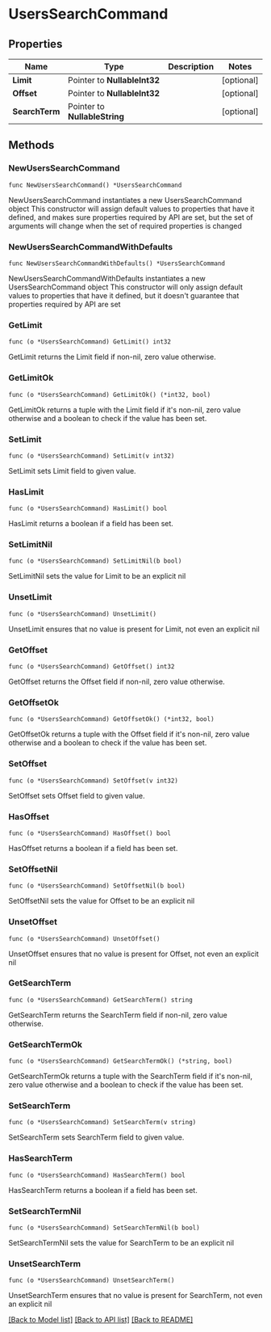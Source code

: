 # UsersSearchCommand

## Properties

Name | Type | Description | Notes
------------ | ------------- | ------------- | -------------
**Limit** | Pointer to **NullableInt32** |  | [optional] 
**Offset** | Pointer to **NullableInt32** |  | [optional] 
**SearchTerm** | Pointer to **NullableString** |  | [optional] 

## Methods

### NewUsersSearchCommand

`func NewUsersSearchCommand() *UsersSearchCommand`

NewUsersSearchCommand instantiates a new UsersSearchCommand object
This constructor will assign default values to properties that have it defined,
and makes sure properties required by API are set, but the set of arguments
will change when the set of required properties is changed

### NewUsersSearchCommandWithDefaults

`func NewUsersSearchCommandWithDefaults() *UsersSearchCommand`

NewUsersSearchCommandWithDefaults instantiates a new UsersSearchCommand object
This constructor will only assign default values to properties that have it defined,
but it doesn't guarantee that properties required by API are set

### GetLimit

`func (o *UsersSearchCommand) GetLimit() int32`

GetLimit returns the Limit field if non-nil, zero value otherwise.

### GetLimitOk

`func (o *UsersSearchCommand) GetLimitOk() (*int32, bool)`

GetLimitOk returns a tuple with the Limit field if it's non-nil, zero value otherwise
and a boolean to check if the value has been set.

### SetLimit

`func (o *UsersSearchCommand) SetLimit(v int32)`

SetLimit sets Limit field to given value.

### HasLimit

`func (o *UsersSearchCommand) HasLimit() bool`

HasLimit returns a boolean if a field has been set.

### SetLimitNil

`func (o *UsersSearchCommand) SetLimitNil(b bool)`

 SetLimitNil sets the value for Limit to be an explicit nil

### UnsetLimit
`func (o *UsersSearchCommand) UnsetLimit()`

UnsetLimit ensures that no value is present for Limit, not even an explicit nil
### GetOffset

`func (o *UsersSearchCommand) GetOffset() int32`

GetOffset returns the Offset field if non-nil, zero value otherwise.

### GetOffsetOk

`func (o *UsersSearchCommand) GetOffsetOk() (*int32, bool)`

GetOffsetOk returns a tuple with the Offset field if it's non-nil, zero value otherwise
and a boolean to check if the value has been set.

### SetOffset

`func (o *UsersSearchCommand) SetOffset(v int32)`

SetOffset sets Offset field to given value.

### HasOffset

`func (o *UsersSearchCommand) HasOffset() bool`

HasOffset returns a boolean if a field has been set.

### SetOffsetNil

`func (o *UsersSearchCommand) SetOffsetNil(b bool)`

 SetOffsetNil sets the value for Offset to be an explicit nil

### UnsetOffset
`func (o *UsersSearchCommand) UnsetOffset()`

UnsetOffset ensures that no value is present for Offset, not even an explicit nil
### GetSearchTerm

`func (o *UsersSearchCommand) GetSearchTerm() string`

GetSearchTerm returns the SearchTerm field if non-nil, zero value otherwise.

### GetSearchTermOk

`func (o *UsersSearchCommand) GetSearchTermOk() (*string, bool)`

GetSearchTermOk returns a tuple with the SearchTerm field if it's non-nil, zero value otherwise
and a boolean to check if the value has been set.

### SetSearchTerm

`func (o *UsersSearchCommand) SetSearchTerm(v string)`

SetSearchTerm sets SearchTerm field to given value.

### HasSearchTerm

`func (o *UsersSearchCommand) HasSearchTerm() bool`

HasSearchTerm returns a boolean if a field has been set.

### SetSearchTermNil

`func (o *UsersSearchCommand) SetSearchTermNil(b bool)`

 SetSearchTermNil sets the value for SearchTerm to be an explicit nil

### UnsetSearchTerm
`func (o *UsersSearchCommand) UnsetSearchTerm()`

UnsetSearchTerm ensures that no value is present for SearchTerm, not even an explicit nil

[[Back to Model list]](../README.md#documentation-for-models) [[Back to API list]](../README.md#documentation-for-api-endpoints) [[Back to README]](../README.md)


